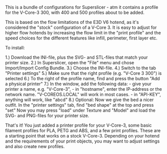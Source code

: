 This is a bundle of configurations for Superslicer - atm it contains a profile for the 
V-Core-3 300, with 400 and 500 profiles about to be added.

This is based on the flow limitations of the E3D V6 hotend, as it's considered the "stock" 
configuration of a V-Core 3. It is easy to adjust for higher flow hotends by increasing the flow
limit in the "print profile" and the speed choices for the different features like infill, 
perimeter, first layer etc.

To install:

1.) Download the INI-file, plus the SVG- and STL-files that match your printer size.
2.) In Superslicer, open the "File" menu and chose Import/Import Config Bundle.
3.) Choose the INI-file.
4.) Switch to the tab "Printer settings"
5.) Make sure that the right profile (e.g. "V-Core 3 300") is selected
6.) To the right of the profile name, find and press the button "Add a physical printer"
7.) In the window, add the following data:
      - give your printer a name, e.g. "V-Core-3", 
      - in "hostname", enter the IP-address or the network name.
          "V-COREOS.LOCAL" will work in most cases.
      - in "API-KEY", anything will work, like "abcd"
8.) Optional: Now we give the bed a nicer outfit.
    In the "printer settings" tab, find "bed shape" at the top and press "set"
    Now you may press "load" under Texture and "Model" and load the SVG- and PNG-files
    for your printer size.
    
That's it! You just added a printer profile for your V-Core-3, some basic filament profiles for 
PLA, PETG and ABS, and a few print profiles. These are a starting point that works on a stock V-Core-3.
Depending on your hotend and the requirements of your print objects, you may want to adjust settings and 
also create new profiles.
